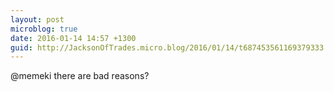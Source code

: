 ```yaml
---
layout: post
microblog: true
date: 2016-01-14 14:57 +1300
guid: http://JacksonOfTrades.micro.blog/2016/01/14/t687453561169379333.html
---
```

@memeki there are bad reasons?
